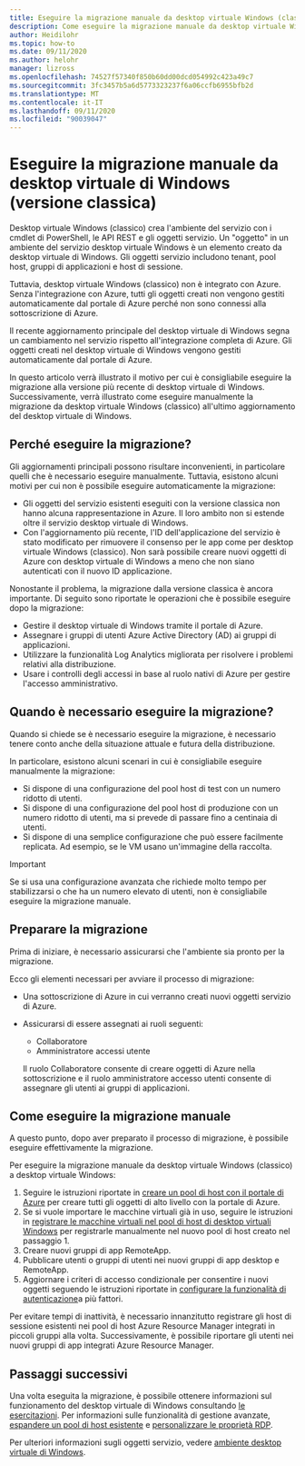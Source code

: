 ```yaml
---
title: Eseguire la migrazione manuale da desktop virtuale Windows (classico)-Azure
description: Come eseguire la migrazione manuale da desktop virtuale Windows (classico) a desktop virtuale di Windows.
author: Heidilohr
ms.topic: how-to
ms.date: 09/11/2020
ms.author: helohr
manager: lizross
ms.openlocfilehash: 74527f57340f850b60dd00dcd054992c423a49c7
ms.sourcegitcommit: 3fc3457b5a6d5773323237f6a06ccfb6955bfb2d
ms.translationtype: MT
ms.contentlocale: it-IT
ms.lasthandoff: 09/11/2020
ms.locfileid: "90039047"
---
```

# <a name="migrate-manually-from-windows-virtual-desktop-classic"></a>Eseguire la migrazione manuale da desktop virtuale di Windows (versione classica)

Desktop virtuale Windows (classico) crea l'ambiente del servizio con i cmdlet di PowerShell, le API REST e gli oggetti servizio. Un "oggetto" in un ambiente del servizio desktop virtuale Windows è un elemento creato da desktop virtuale di Windows. Gli oggetti servizio includono tenant, pool host, gruppi di applicazioni e host di sessione.

Tuttavia, desktop virtuale Windows (classico) non è integrato con Azure. Senza l'integrazione con Azure, tutti gli oggetti creati non vengono gestiti automaticamente dal portale di Azure perché non sono connessi alla sottoscrizione di Azure.

Il recente aggiornamento principale del desktop virtuale di Windows segna un cambiamento nel servizio rispetto all'integrazione completa di Azure. Gli oggetti creati nel desktop virtuale di Windows vengono gestiti automaticamente dal portale di Azure.

In questo articolo verrà illustrato il motivo per cui è consigliabile eseguire la migrazione alla versione più recente di desktop virtuale di Windows. Successivamente, verrà illustrato come eseguire manualmente la migrazione da desktop virtuale Windows (classico) all'ultimo aggiornamento del desktop virtuale di Windows.

## <a name="why-migrate"></a>Perché eseguire la migrazione?

Gli aggiornamenti principali possono risultare inconvenienti, in particolare quelli che è necessario eseguire manualmente. Tuttavia, esistono alcuni motivi per cui non è possibile eseguire automaticamente la migrazione:

- Gli oggetti del servizio esistenti eseguiti con la versione classica non hanno alcuna rappresentazione in Azure. Il loro ambito non si estende oltre il servizio desktop virtuale di Windows.
- Con l'aggiornamento più recente, l'ID dell'applicazione del servizio è stato modificato per rimuovere il consenso per le app come per desktop virtuale Windows (classico). Non sarà possibile creare nuovi oggetti di Azure con desktop virtuale di Windows a meno che non siano autenticati con il nuovo ID applicazione.

Nonostante il problema, la migrazione dalla versione classica è ancora importante. Di seguito sono riportate le operazioni che è possibile eseguire dopo la migrazione:

- Gestire il desktop virtuale di Windows tramite il portale di Azure.
- Assegnare i gruppi di utenti Azure Active Directory (AD) ai gruppi di applicazioni.
- Utilizzare la funzionalità Log Analytics migliorata per risolvere i problemi relativi alla distribuzione.
- Usare i controlli degli accessi in base al ruolo nativi di Azure per gestire l'accesso amministrativo.

## <a name="when-should-i-migrate"></a>Quando è necessario eseguire la migrazione?

Quando si chiede se è necessario eseguire la migrazione, è necessario tenere conto anche della situazione attuale e futura della distribuzione.

In particolare, esistono alcuni scenari in cui è consigliabile eseguire manualmente la migrazione:

- Si dispone di una configurazione del pool host di test con un numero ridotto di utenti.
- Si dispone di una configurazione del pool host di produzione con un numero ridotto di utenti, ma si prevede di passare fino a centinaia di utenti.
- Si dispone di una semplice configurazione che può essere facilmente replicata. Ad esempio, se le VM usano un'immagine della raccolta.

> [!IMPORTANT]
> Se si usa una configurazione avanzata che richiede molto tempo per stabilizzarsi o che ha un numero elevato di utenti, non è consigliabile eseguire la migrazione manuale.

## <a name="prepare-for-migration"></a>Preparare la migrazione

Prima di iniziare, è necessario assicurarsi che l'ambiente sia pronto per la migrazione.

Ecco gli elementi necessari per avviare il processo di migrazione:

- Una sottoscrizione di Azure in cui verranno creati nuovi oggetti servizio di Azure.
- Assicurarsi di essere assegnati ai ruoli seguenti:
    
    - Collaboratore
    - Amministratore accessi utente
    
    Il ruolo Collaboratore consente di creare oggetti di Azure nella sottoscrizione e il ruolo amministratore accesso utenti consente di assegnare gli utenti ai gruppi di applicazioni.

## <a name="how-to-migrate-manually"></a>Come eseguire la migrazione manuale

A questo punto, dopo aver preparato il processo di migrazione, è possibile eseguire effettivamente la migrazione.

Per eseguire la migrazione manuale da desktop virtuale Windows (classico) a desktop virtuale Windows:

1. Seguire le istruzioni riportate in [creare un pool di host con il portale di Azure](create-host-pools-azure-marketplace.md) per creare tutti gli oggetti di alto livello con la portale di Azure.
2. Se si vuole importare le macchine virtuali già in uso, seguire le istruzioni in [registrare le macchine virtuali nel pool di host di desktop virtuali Windows](create-host-pools-powershell.md#register-the-virtual-machines-to-the-windows-virtual-desktop-host-pool) per registrarle manualmente nel nuovo pool di host creato nel passaggio 1.
3. Creare nuovi gruppi di app RemoteApp.
4. Pubblicare utenti o gruppi di utenti nei nuovi gruppi di app desktop e RemoteApp.
5. Aggiornare i criteri di accesso condizionale per consentire i nuovi oggetti seguendo le istruzioni riportate in [configurare la funzionalità di autenticazione](set-up-mfa.md)a più fattori.

Per evitare tempi di inattività, è necessario innanzitutto registrare gli host di sessione esistenti nei pool di host Azure Resource Manager integrati in piccoli gruppi alla volta. Successivamente, è possibile riportare gli utenti nei nuovi gruppi di app integrati Azure Resource Manager.

## <a name="next-steps"></a>Passaggi successivi

Una volta eseguita la migrazione, è possibile ottenere informazioni sul funzionamento del desktop virtuale di Windows consultando [le esercitazioni](create-host-pools-azure-marketplace.md). Per informazioni sulle funzionalità di gestione avanzate, [espandere un pool di host esistente](expand-existing-host-pool.md) e [personalizzare le proprietà RDP](customize-rdp-properties.md).

Per ulteriori informazioni sugli oggetti servizio, vedere [ambiente desktop virtuale di Windows](environment-setup.md).
